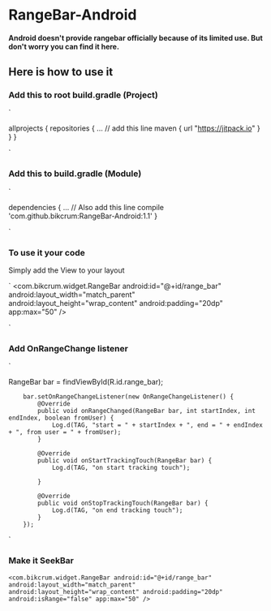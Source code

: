 # RangeBar-Android

#### Android doesn't provide rangebar officially because of its limited use. But don't worry you can find it here.

## Here is how to use it

### Add this to root build.gradle (Project)

`

allprojects {
    repositories {
        ...
        // add this line
        maven { url "https://jitpack.io" }
    }
}

`

### Add this to build.gradle (Module)

`

dependencies {
    ...
    // Also add this line
    compile 'com.github.bikcrum:RangeBar-Android:1.1'
}

`

### To use it your code

Simply add the View to your layout

`
  <com.bikcrum.widget.RangeBar
        android:id="@+id/range_bar"
        android:layout_width="match_parent"
        android:layout_height="wrap_content"
        android:padding="20dp"
        app:max="50" />

`

### Add OnRangeChange listener

`

RangeBar bar = findViewById(R.id.range_bar);

        bar.setOnRangeChangeListener(new OnRangeChangeListener() {
            @Override
            public void onRangeChanged(RangeBar bar, int startIndex, int endIndex, boolean fromUser) {
                Log.d(TAG, "start = " + startIndex + ", end = " + endIndex + ", from user = " + fromUser);
            }

            @Override
            public void onStartTrackingTouch(RangeBar bar) {
                Log.d(TAG, "on start tracking touch");

            }

            @Override
            public void onStopTrackingTouch(RangeBar bar) {
                Log.d(TAG, "on end tracking touch");
            }
        });

`

### Make it SeekBar

`
  <com.bikcrum.widget.RangeBar
        android:id="@+id/range_bar"
        android:layout_width="match_parent"
        android:layout_height="wrap_content"
        android:padding="20dp"
        android:isRange="false"
        app:max="50" />
`

